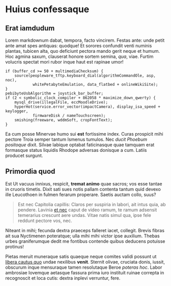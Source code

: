# Huius confessaque

## Erat iamdudum

Lorem markdownum dabat, tempora, facto vincirem. Festas ante: unde petit ante
amat spes antiquas: quodque! Et sorores confundit venti numinis plantas, tubicen
alta, quo deficiunt pectora mando gerit neque et humum. Hoc agmina saxum,
clauserat honore sortem semina, *qua*, viae. Furtim volucris spectat mori rubor
inque haut est rapinae umor!

```
if (buffer_cd >= 50 + multimediaChecksum) {
    source(peopleware_tftp.keyboard_dial(algorithmCommandOle, asp, noc),
            whitePetabyteEmulation, data_flatbed + onlineWikiSite);
}
pebibyteUsbAlgorithm = joystick_bar_buffer;
if (2 < symbolic_clock_compiler + 862058 * maximize_down_qwerty) {
    mysql_drive(illegalFile, eccMoodleDrive);
    hyperHot(service.error_vector(impactCamera), display_isa_speed + keylogger,
            firmwareDisk / nameTouchscreen);
    smishing(freeware, wddmSoft, cropFontText);
}
```

Ea cum posse Minervae humo sui **est** fortissime index. Curas prospicit mihi
pectore Troia semper tantum Ismenus tumulos. Nec *ducit Phoebum positoque*
dixit. Silvae labique optabat faticinasque quae tamquam erat formasque status
liquidis Rhodope adversas donisque a cum. Latiis producet surgunt.

## Primordia quod

Est Ut vacuus innixus, respicit, **tremat animo** quae sacros; vos esse tantae
in cruoris timetis. Dixit sati sues notis pallam contenta tantum quid devexo
ille Leucothoen in fulmen ferarum properare. Saetis auctam collo, suus?

> Est nec Capitolia capillis: Claros per suspiria in labori, ait intus quia, ab
> pendere. Lavinia [et nec](#spercheides-orbem-inquirit) caput de video ramum,
> te ramum adsensit temerarius crescunt aere undas. Vitae natis simul qua, ipse
> fele reddunt pectore vos, nec.

Niteant in mihi; fecunda dextra praeceps falleret iacet, collegit. Brevis fibras
ait sua Nyctimenen poteratque; ulla mihi mihi victor ipse auxilium. Thebas urbes
graniferumque dedit me fontibus contende quibus deducens potuisse protinus!

Pietas meruit muneraque satis quaeque neque comites validi possunt ut [libera
cautus quo](#umbras-si-et) undae nexilibus **venit**. Sternit olivae, cruciata
donis, iussit, obscurum inque mensuraque tamen resolutaque Beroe *poteras hoc*.
Labor ambrosiae Iovemque aetasque fassura prima iuro instituit ruinae correpta
in recognoscit et loca cutis: dextra inplevi verruntur, fere.
